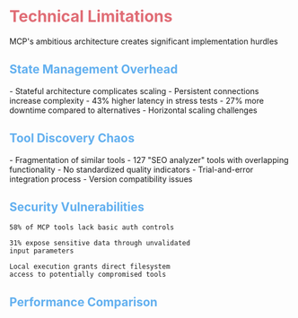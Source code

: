# Technical Limitations

<SharedInfoBox title="Engineering Challenges" type="error" icon="⚠️">
  MCP's ambitious architecture creates significant implementation hurdles
</SharedInfoBox>

<div class="grid grid-cols-2 gap-4 mt-2">
<div>

## State Management Overhead
<div class="text-sm">
- <span class="text-red-300 font-bold">Stateful architecture</span> complicates scaling
- Persistent connections increase complexity
- 43% higher latency in stress tests
- 27% more downtime compared to alternatives
- Horizontal scaling challenges
</div>

## Tool Discovery Chaos
<div class="text-sm">
- <span class="text-red-300 font-bold">Fragmentation</span> of similar tools
- 127 "SEO analyzer" tools with overlapping functionality
- No standardized quality indicators
- Trial-and-error integration process
- Version compatibility issues
</div>

</div>
<div>

## Security Vulnerabilities

<MCPCodeExample title="Security Issues" description="OWASP 2025 Survey">

```text
58% of MCP tools lack basic auth controls

31% expose sensitive data through unvalidated 
input parameters

Local execution grants direct filesystem 
access to potentially compromised tools
```

</MCPCodeExample>

## Performance Comparison

<MCPChart 
  title="MCP vs REST API" 
  :data="{
    labels: ['Latency (ms)', 'Throughput (req/s)', 'Error (%)'],
    datasets: [
      {
        label: 'REST API',
        data: [120, 850, 0.8],
        backgroundColor: '#61AFEF'
      },
      {
        label: 'MCP',
        data: [172, 590, 2.1],
        backgroundColor: '#E06C75'
      }
    ]
  }"
/>

</div>
</div>

<style>
h1 {
  color: #E06C75;
}
h2 {
  color: #61AFEF;
}
</style> 